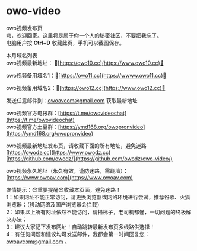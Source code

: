 # owo-video
owo视频发布页<br/>
嗨，欢迎回家。这里将是属于你一个人的秘密社区，不要把我忘了。<br/>
电脑用户按 <b>Ctrl+D</b> 收藏此页，手机可以截图保存。

本月域名列表<br/>
owo视频最新地址： 🧡[https://owo10.cc](https://www.owo10.cc)🧡

owo视频备用域名1：🧡[https://owo11.cc](https://wwww.owo11.cc)🧡

owo视频备用域名2：🧡[https://owo12.cc](https://www.owo12.cc)🧡



发送任意邮件到：owoavcom@gmail.com 获取最新地址

owo视频官方电报群：[https://t.me/owovideochat](https://t.me/owovideochat) <br />
owo视频官方土豆群：[https://ymd168.org/owopronvideo](https://ymd168.org/owopronvideo)

owo视频最新地址发布页，请收藏下面的所有地址，避免迷路 <br />
[https://owodz.cc](https://www.owodz.cc)<br />
[https://github.com/owodz/](https://github.com/owodz/owo-video/)<br />

owo视频永久地址（永久有效，谨防迷路，需翻墙）：<br/>
[https://www.owoav.com](https://www.owoav.com) <br/>

友情提示：😎重要提醒😎收藏本页面，避免迷路！<br/>
1：如果网址不能正常访问，请更换浏览器或网络环境进行尝试，推荐谷歌、火狐浏览器；（移动网络及国产浏览器会拦截）<br/>
2：如果以上所有网址依然不能访问，请搭梯子，老司机都懂，一切问题的终极解决办法；<br/>
3：建议大家记下发布网址！自动跳转最新发布页多线路供选择！<br/>
4：有任何问题和建议均可发送邮件，我都会第一时间回复您：owoavcom@gmail.com 。<br/>

